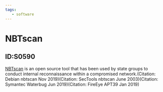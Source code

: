 ```yaml
---
tags:
   - software
---
```

# NBTscan
## ID:S0590
[NBTscan](/mitre/software/S0590) is an open source tool that has been used by state groups to conduct internal reconnaissance within a compromised network.(Citation: Debian nbtscan Nov 2019)(Citation: SecTools nbtscan June 2003)(Citation: Symantec Waterbug Jun 2019)(Citation: FireEye APT39 Jan 2019)
